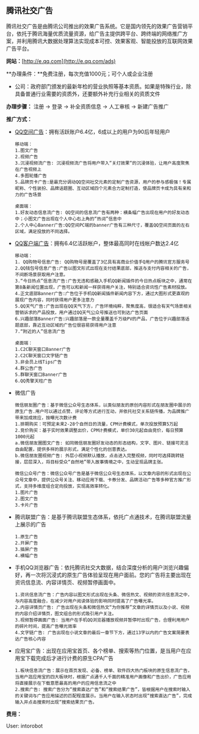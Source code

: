 ## 腾讯社交广告

腾讯社交广告是由腾讯公司推出的效果广告系统。它是国内领先的效果广告营销平台，依托于腾讯海量优质流量资源，给广告主提供跨平台、跨终端的网络推广方案，并利用腾讯大数据处理算法实现成本可控、效果客观、智能投放的互联网效果广告平台。

**网站：**[http://e.qq.com](http://e.qq.com/ads)

**办理条件：**免费注册，每次充值1000元；可个人或企业注册

* 公司：政府部门颁发的最新年检的营业执照等基本资质。如果是特殊行业，除具备普通行业需要的资质外，还要额外补充行业相关的资质文件

**办理步骤：** 注册 -&gt; 登录 -&gt; 补全资质信息 -&gt; 人工审核 -&gt; 新建广告推广

**推广方式：**

* [QQ空间广告](http://e.qq.com/ads/resources/qzone-mobile)：拥有活跃账户6.4亿，6成以上的用户为90后年轻用户

  ```
  移动端：
  1.图文广告
  2.视频广告
  3.沉浸视频流广告: 沉浸视频流广告将用户带入“关灯效果“的沉浸体验，让用户高度聚焦在广告视频上
  4.多图轮播广告
  5.品牌页卡广告:是最充分调动QQ空间社交元素的定制广告资源，用户的参与感极强！专属昵称、个性装扮、品牌话题圈、互动区域四个元素合力定制打造，使品牌页卡成为具有亲和力的广告场景

  桌面端：
  1.好友动态信息流广告: QQ空间的信息流广告有两种：横条幅广告出现在用户的好友动态中；小图文广告出现在个人中心右上角的“热词”信息中
  2.个人中心Banner广告:QQ空间PC端的banner广告有三种尺寸，覆盖QQ空间页面的左右区域，满足投放的不同选择。
  ```

* [QQ客户端广告](http://e.qq.com/ads/resources/qq-mobile)：拥有6.4亿活跃帐户，整体最高同时在线帐户数达2.4亿

  ```
  移动端：
  1. QQ购物号信息广告: QQ购物号是覆盖了3亿具有高商业价值手Q用户的腾讯官方服务号
  2.QQ钱包号信息广告:广告以图文形式出现在支付结果底部，推送与支付内容相关的广告，不间断场景获取用户注意。
  3.“今日热点”信息流广告:广告无违和感融入手机QQ新闻插件的今日热点板块之中，通常在第8条新闻位置出现，广告可以和新闻一样获得用户关注，特别适合资讯性广告素材投放。
  4.正文底部Banner广告:广告位于手机QQ新闻插件新闻内容下方，通过大图形式更直观的展现广告内容，同时获得用户更多注意力
  5.QQ天气广告:广告出现在QQ天气下方，广告环境纯粹，聚焦度高，很适合有天气场景相关营销诉求的产品投放，用户通过QQ天气公众号推送也可到达广告页面
  6.兴趣部落Banner广告:兴趣部落是一款全量覆盖千万级PV的产品，广告位于兴趣部落话题底部，靠近互动区域的广告位很容易获得用户注意
  7.“附近的人”信息流广告

  桌面端：
  1.C2C聊天窗口Banner广告
  2.C2C聊天窗口文字链广告
  3.非会员上线Tips广告
  4.群公告广告
  5.群聊天窗口Banner广告
  6.QQ秀擎天柱广告
  ```

* 微信广告

  ```
  微信朋友圈广告：基于微信公众号生态体系，以类似朋友的原创内容形式在朋友圈中展示的原生广告.用户可以通过点赞、评论等方式进行互动，并依托社交关系链传播，为品牌推广带来加成效应，按曝光次数计费
  1.排期购买：可预定未来2-28个自然日的流量，CPM计费模式，单次投放预算5万起
  2.竞价购买：基于实时效果调整出价，CPM计费模式，单价30元起自由竞价，每日预算1000元起
  a.微信朋友圈图文广告: 如同微信朋友圈好友动态的形态结构，文字、图片、链接可灵活自由配置，提供多样的展示形式，满足个性化的创意表达。
  b.微信朋友圈视频广告: 外层小视频默认播放，点击进入完整视频，同时可选择跳转链接，层层深入，将目标受众“自然地”带入故事情境之中，生动呈现品牌主张。

  微信公众号广告：微信公众号广告是基于微信公众号生态体系，以文章内容的形式出现在公众号文章中，提供公众号关注、移动应用下载、卡券分发、品牌活动广告等多种官方推广形式，支持多维度组合定向投放，实现高效率转化。
  1.图片广告
  2.图文广告
  3.卡片广告
  ```

* 腾讯联盟广告：是基于腾讯联盟生态体系，依托广点通技术，在腾讯联盟流量上展示的广告

  ```
  1.原生广告
  2.开屏广告
  3.插屏广告
  4.横幅广告
  ```

* 手机QQ浏览器广告：依托腾讯社交大数据，结合深度分析的用户浏览兴趣偏好，再一次将沉浸式的原生广告体验呈现在用户面前。您的广告将主要出现在资讯信息流、内容详情页、视频暂停画面中。

  ```
  1.资讯信息流广告：广告内容以图文形式出现在头条、微信热文、视频的资讯信息流之中，与内容高度融合，在减少对用户阅读体验的影响同时提高了广告曝光率。
  2.内容详情页广告: 广告出现在头条和微信热文“为你推荐”文章的详情页以及小说、视频的内容介绍详情页，图文组合的形式吸引用户关注。
  3.视频暂停画面广告: 当用户在手机QQ浏览器播放视频并暂停时出现广告，合理利用用户的碎片时间，提高广告曝光效率
  4.文字链广告: 广告出现在小说文章的最后一章节下方，通过13字以内的广告文案简要表达广告核心内容
  ```

* 应用宝广告：出现在应用宝首页、各个榜单、搜索等热门位置，是当用户在应用宝下载完成后才进行计费的原生CPA广告

  ```
  1.板块信息流广告：展示在首页发现、必备、榜单、软件四大热门板块的原生信息流广告，当用户逛应用宝的四大板块时，根据广点通千人千面的精准用户画像和广告出价，广告应用将直接展示在下载意愿最高的用户的应用信息流之中
  2.搜索广告: 搜索广告分为“搜索直达广告”和“搜索结果广告”，皆根据用户在搜索时输入的关键词与广告应用描述的匹配程度展示。当用户在输入状态时出现“搜索直达广告”，完成输入并点击搜索时出现“搜索结果页广告。
  ```

**费用：**

User: intorobot

